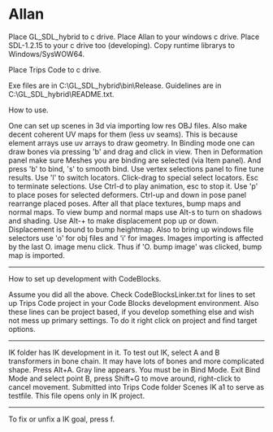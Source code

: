 # Allan
Place GL_SDL_hybrid to c drive.
Place Allan to your windows c drive.
Place SDL-1.2.15 to your c drive too (developing).
Copy runtime librarys to Windows/SysWOW64.

Place Trips Code to c drive.

Exe files are in C:\GL_SDL_hybrid\bin\Release.
Guidelines are in C:\GL_SDL_hybrid\README.txt.

How to use.

One can set up scenes in 3d via importing low res OBJ files.
Also make decent coherent UV maps for them (less uv seams).
This is because element arrays use uv arrays to draw geometry.
In Binding mode one can draw bones via pressing 'b' and drag and click in view.
Then in Deformation panel make sure Meshes you are binding are selected (via Item panel).
And press 'b' to bind, 's' to smooth bind. Use vertex selections panel to
fine tune results. Use 'l' to switch locators. Click-drag to special select locators.
Esc to terminate selections.
Use Ctrl-d to play animation, esc to stop it. Use 'p' to place poses for selected deformers.
Ctrl-up and down in pose panel rearrange placed poses.
After all that place textures, bump maps and normal maps.
To view bump and normal maps use Alt-s to turn on shadows and shading.
Use Alt-+ to make displacement pop up or down. Displacement is bound to bump heightmap.
Also to bring up windows file selectors use 'o' for obj files and 'i' for images.
Images importing is affected by the last O. image menu click.
Thus if 'O. bump image' was clicked, bump map is imported.

---

How to set up development with CodeBlocks.

Assume you did all the above.
Check CodeBlocksLinker.txt for lines to set up Trips Code project in your Code Blocks development environment.
Also these lines can be project based, if you develop something else and wish not mess up primary settings.
To do it right click on project and find target options.

---

IK folder has IK development in it.
To test out IK, select A and B transformers in bone chain. It may have lots of bones and more complicated shape.
Press Alt+A. Gray line appears. You must be in Bind Mode. Exit Bind Mode and select point B, press Shift+G to move
around, right-click to cancel movement.
Submitted into Trips Code folder Scenes IK a1 to serve as testfile. This file opens only in IK project.

---

To fix or unfix a IK goal, press f.
